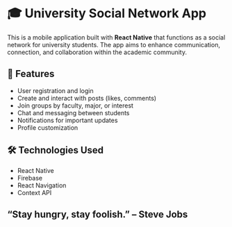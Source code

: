 # 🎓 University Social Network App

This is a mobile application built with **React Native** that functions as a social network for university students. The app aims to enhance communication, connection, and collaboration within the academic community.

## 📱 Features

- User registration and login
- Create and interact with posts (likes, comments)
- Join groups by faculty, major, or interest
- Chat and messaging between students
- Notifications for important updates
- Profile customization

## 🛠️ Technologies Used

- React Native
- Firebase
- React Navigation
- Context API 

## “Stay hungry, stay foolish.” – Steve Jobs
